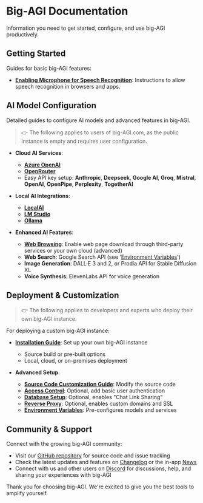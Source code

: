 # Big-AGI Documentation

Information you need to get started, configure, and use big-AGI productively.

## Getting Started

Guides for basic big-AGI features:

- **[Enabling Microphone for Speech Recognition](help-feature-microphone.md)**: Instructions to
  allow speech recognition in browsers and apps.

## AI Model Configuration

Detailed guides to configure AI models and advanced features in big-AGI.

> 👉 The following applies to users of big-AGI.com, as the public instance is empty and requires user configuration.

- **Cloud AI Services**:
  - **[Azure OpenAI](config-azure-openai.md)**
  - **[OpenRouter](config-openrouter.md)**
  - Easy API key setup: **Anthropic**, **Deepseek**, **Google AI**, **Groq**, **Mistral**, **OpenAI**, **OpenPipe**, **Perplexity**, **TogetherAI**

- **Local AI Integrations**:
  - **[LocalAI](config-local-localai.md)**
  - **[LM Studio](config-local-lmstudio.md)**
  - **[Ollama](config-local-ollama.md)**

- **Enhanced AI Features**:
  - **[Web Browsing](config-feature-browse.md)**: Enable web page download through third-party services or your own cloud (advanced)
  - **Web Search**: Google Search API (see '[Environment Variables](environment-variables.md)')
  - **Image Generation**: DALL·E 3 and 2, or Prodia API for Stable Diffusion XL
  - **Voice Synthesis**: ElevenLabs API for voice generation

## Deployment & Customization

> 👉 The following applies to developers and experts who deploy their own big-AGI instance.

For deploying a custom big-AGI instance:

- **[Installation Guide](installation.md)**: Set up your own big-AGI instance
  - Source build or pre-built options
  - Local, cloud, or on-premises deployment

- **Advanced Setup**:
  - **[Source Code Customization Guide](customizations.md)**: Modify the source code
  - **[Access Control](deploy-authentication.md)**: Optional, add basic user authentication
  - **[Database Setup](deploy-database.md)**: Optional, enables "Chat Link Sharing"
  - **[Reverse Proxy](deploy-reverse-proxy.md)**: Optional, enables custom domains and SSL
  - **[Environment Variables](environment-variables.md)**: Pre-configures models and services

## Community & Support

Connect with the growing big-AGI community:

- Visit our [GitHub repository](https://github.com/enricoros/big-AGI) for source code and issue tracking
- Check the latest updates and features on [Changelog](changelog.md) or the in-app [News](https://get.big-agi.com/news)
- Connect with us and other users on [Discord](https://discord.gg/MkH4qj2Jp9) for discussions, help, and sharing your experiences with big-AGI

Thank you for choosing big-AGI. We're excited to give you the best tools to amplify yourself.

